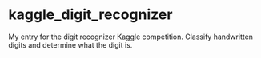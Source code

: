 # kaggle_digit_recognizer
My entry for the digit recognizer Kaggle competition. Classify handwritten digits and determine what the digit is. 
